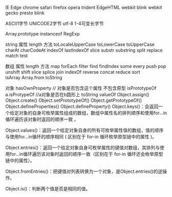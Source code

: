 IE Edge chrome safari firefox opera
trident EdgeHTML webkit blink webkit gecko presto blink 


ASCII1字节  UNICODE2字节 utf-8 1-4可变长字节

Array.prototype
instanceof
RegExp 


string
属性
length
方法
toLocaleUpperCase 
toLowerCase 
toUpperCase
charAt
charCodeAt
indexOf
lastIndexOf
slice
substr
substring
split
replace
match
test

数组
属性
length
方法
map
forEach
filter
find
findIndex
some
every
push
pop
unshift
shift
slice
splice
join
indexOf
reverse
concat
reduce
sort    
isArray
Array.from
toString

对象
hasOwnProperty // 对象是否包含这个属性  不包含原型
isPrototypeOf  a.isProtypeOf //a对象是否在b圆形上
toString
valueOf
Object.assign()
Object.create()
Object.setPrototypeOf()
Object.getPrototypeOf()
Object.defineProperties()
Object.defineProperty()
Object.keys()：会返回一个给定对象的自身可枚举属性组成的数组，数组中属性名的排列顺序和使用for...in循环遍历该对象时返回的顺序一致 。

Object.values()：返回一个给定对象自身的所有可枚举属性值的数组，值的顺序与使用for...in循环的顺序相同 ( 区别在于 for-in 循环枚举原型链中的属性 )。

Object.entries()：返回一个给定对象自身可枚举属性的键值对数组，其排列与使用for...in循环遍历该对象时返回的顺序一致（区别在于 for-in 循环还会枚举原型链中的属性）。

Object.fromEntries()：把键值对列表转换为一个对象，是Object.entries()的逆操作。

Object.is()：判断两个值是否是相同的值。



